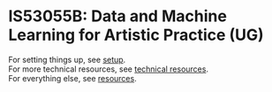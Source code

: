 # IS53055B: Data and Machine Learning for Artistic Practice (UG)

For setting things up, see [setup](setup.md).  
For more technical resources, see [technical resources](technical-resources.md).  
For everything else, see [resources](resources.md).
